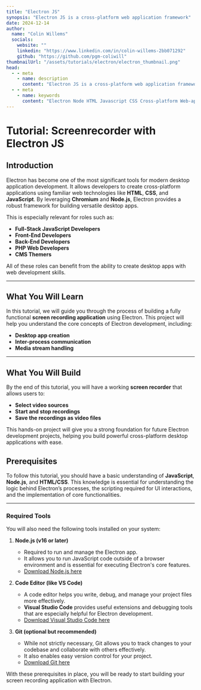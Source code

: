 ```yaml
---
title: "Electron JS"
synopsis: "Electron JS is a cross-platform web application framework"
date: 2024-12-14
author:
  name: "Colin Willems"
  socials:
    website: ""
    linkedin: "https://www.linkedin.com/in/colin-willems-2bb071292"
    github: "https://github.com/pgm-coliwill"
thumbnailUrl: "/assets/tutorials/electron/electron_thumbnail.png"
head:
  - - meta
    - name: description
      content: "Electron JS is a cross-platform web application framework"
  - - meta
    - name: keywords
      content: "Electron Node HTML Javascript CSS Cross-platform Web-application"
---
```


# Tutorial: Screenrecorder with Electron JS

## Introduction


Electron has become one of the most significant tools for modern desktop application development. It allows developers to create cross-platform applications using familiar web technologies like **HTML**, **CSS**, and **JavaScript**. By leveraging **Chromium** and **Node.js**, Electron provides a robust framework for building versatile desktop apps.

This is especially relevant for roles such as:

- **Full-Stack JavaScript Developers**
- **Front-End Developers**
- **Back-End Developers**
- **PHP Web Developers**
- **CMS Themers**

All of these roles can benefit from the ability to create desktop apps with web development skills.

---

## What You Will Learn

In this tutorial, we will guide you through the process of building a fully functional **screen recording application** using Electron. This project will help you understand the core concepts of Electron development, including:

- **Desktop app creation**
- **Inter-process communication**
- **Media stream handling**

---

## What You Will Build

By the end of this tutorial, you will have a working **screen recorder** that allows users to:

- **Select video sources**
- **Start and stop recordings**
- **Save the recordings as video files**

This hands-on project will give you a strong foundation for future Electron development projects, helping you build powerful cross-platform desktop applications with ease.

## Prerequisites

To follow this tutorial, you should have a basic understanding of **JavaScript**, **Node.js**, and **HTML/CSS**. This knowledge is essential for understanding the logic behind Electron’s processes, the scripting required for UI interactions, and the implementation of core functionalities.

---

### Required Tools

You will also need the following tools installed on your system:

1. **Node.js (v16 or later)**  
   - Required to run and manage the Electron app.  
   - It allows you to run JavaScript code outside of a browser environment and is essential for executing Electron's core features.  
   - [Download Node.js here](https://nodejs.org/)

2. **Code Editor (like VS Code)**  
   - A code editor helps you write, debug, and manage your project files more effectively.  
   - **Visual Studio Code** provides useful extensions and debugging tools that are especially helpful for Electron development.  
   - [Download Visual Studio Code here](https://code.visualstudio.com/)

3. **Git (optional but recommended)**  
   - While not strictly necessary, Git allows you to track changes to your codebase and collaborate with others effectively.  
   - It also enables easy version control for your project.  
   - [Download Git here](https://git-scm.com/)

With these prerequisites in place, you will be ready to start building your screen recording application with Electron.


